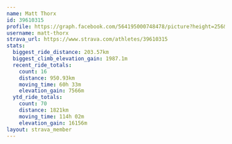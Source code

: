 ```yaml
---
name: Matt Thorx
id: 39610315
profile: https://graph.facebook.com/564195000748478/picture?height=256&width=256
username: matt-thorx
strava_url: https://www.strava.com/athletes/39610315
stats:
  biggest_ride_distance: 203.57km
  biggest_climb_elevation_gain: 1987.1m
  recent_ride_totals:
    count: 16
    distance: 950.93km
    moving_time: 60h 33m
    elevation_gain: 7566m
  ytd_ride_totals:
    count: 70
    distance: 1821km
    moving_time: 114h 02m
    elevation_gain: 16156m
layout: strava_member
--- 
```

